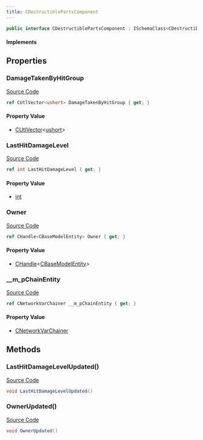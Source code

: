 ```yaml
---
title: CDestructiblePartsComponent
---
```


```csharp
public interface CDestructiblePartsComponent : ISchemaClass<CDestructiblePartsComponent>, ISchemaField, ISchemaClass, INativeHandle
```

#### Implements

## Properties

### DamageTakenByHitGroup

[Source Code](https://github.com/swiftly-solution/swiftlys2/blob/beta/managed/src/SwiftlyS2.Generated/Schemas/Interfaces/CDestructiblePartsComponent.cs#L18)

```csharp
ref CUtlVector<ushort> DamageTakenByHitGroup { get; }
```

#### Property Value

- [CUtlVector](/docs/api/-1)<[ushort](https://learn.microsoft.com/dotnet/api/system.uint16)>

### LastHitDamageLevel

[Source Code](https://github.com/swiftly-solution/swiftlys2/blob/beta/managed/src/SwiftlyS2.Generated/Schemas/Interfaces/CDestructiblePartsComponent.cs#L22)

```csharp
ref int LastHitDamageLevel { get; }
```

#### Property Value

- [int](https://learn.microsoft.com/dotnet/api/system.int32)

### Owner

[Source Code](https://github.com/swiftly-solution/swiftlys2/blob/beta/managed/src/SwiftlyS2.Generated/Schemas/Interfaces/CDestructiblePartsComponent.cs#L20)

```csharp
ref CHandle<CBaseModelEntity> Owner { get; }
```

#### Property Value

- [CHandle](/docs/api/shared/natives/chandle-1)<[CBaseModelEntity](/docs/api/shared/schemadefinitions/cbasemodelentity)>

### __m_pChainEntity

[Source Code](https://github.com/swiftly-solution/swiftlys2/blob/beta/managed/src/SwiftlyS2.Generated/Schemas/Interfaces/CDestructiblePartsComponent.cs#L16)

```csharp
ref CNetworkVarChainer __m_pChainEntity { get; }
```

#### Property Value

- [CNetworkVarChainer](/docs/api/shared/natives/cnetworkvarchainer)

## Methods

### LastHitDamageLevelUpdated()

[Source Code](https://github.com/swiftly-solution/swiftlys2/blob/beta/managed/src/SwiftlyS2.Generated/Schemas/Interfaces/CDestructiblePartsComponent.cs#L25)

```csharp
void LastHitDamageLevelUpdated()
```

### OwnerUpdated()

[Source Code](https://github.com/swiftly-solution/swiftlys2/blob/beta/managed/src/SwiftlyS2.Generated/Schemas/Interfaces/CDestructiblePartsComponent.cs#L24)

```csharp
void OwnerUpdated()
```


